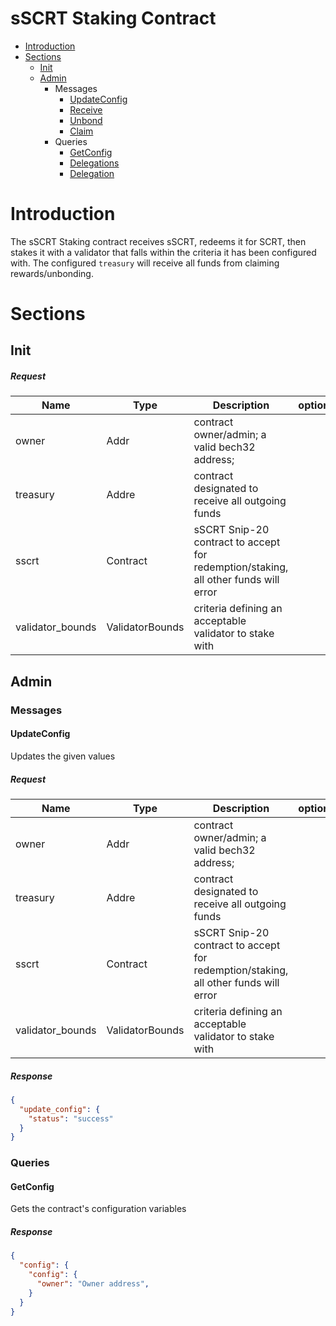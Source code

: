 # sSCRT Staking Contract
* [Introduction](#Introduction)
* [Sections](#Sections)
    * [Init](#Init)
    * [Admin](#Admin)
        * Messages
            * [UpdateConfig](#UpdateConfig)
            * [Receive](#Receive)
            * [Unbond](#Unbond)
            * [Claim](#Claim)
        * Queries
            * [GetConfig](#GetConfig)
            * [Delegations](#Delegations)
            * [Delegation](#Delegation)
# Introduction
The sSCRT Staking contract receives sSCRT, redeems it for SCRT, then stakes it with a validator that falls within the criteria it has been configured with. The configured `treasury` will receive all funds from claiming rewards/unbonding.

# Sections

## Init
##### Request
|Name      |Type      |Description                                                                                                        | optional |
|----------|----------|-------------------------------------------------------------------------------------------------------------------|----------|
|owner     | Addr |  contract owner/admin; a valid bech32 address;
|treasury  | Addre |  contract designated to receive all outgoing funds
|sscrt     | Contract |  sSCRT Snip-20 contract to accept for redemption/staking, all other funds will error
|validator_bounds | ValidatorBounds | criteria defining an acceptable validator to stake with

## Admin

### Messages
#### UpdateConfig
Updates the given values
##### Request
|Name      |Type      |Description                                                                                                        | optional |
|----------|----------|-------------------------------------------------------------------------------------------------------------------|----------|
|owner     | Addr |  contract owner/admin; a valid bech32 address;
|treasury  | Addre |  contract designated to receive all outgoing funds
|sscrt     | Contract |  sSCRT Snip-20 contract to accept for redemption/staking, all other funds will error
|validator_bounds | ValidatorBounds | criteria defining an acceptable validator to stake with

##### Response
```json
{
  "update_config": {
    "status": "success"
  }
}
```


### Queries

#### GetConfig
Gets the contract's configuration variables
##### Response
```json
{
  "config": {
    "config": {
      "owner": "Owner address",
    }
  }
}
```
